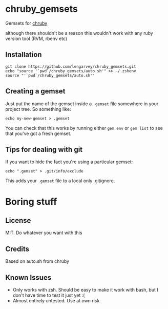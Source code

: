 # chruby_gemsets

Gemsets for [chruby](https://github.com/postmodern/chruby)

although there shouldn't be a reason this wouldn't work with any ruby version tool (RVM, rbenv etc)

## Installation

    git clone https://github.com/lengarvey/chruby_gemsets.git
    echo "source '`pwd`/chruby_gemsets/auto.sh'" >> ~/.zshenv
    source "'`pwd`/chruby_gemsets/auto.sh'"

## Creating a gemset

Just put the name of the gemset inside a `.gemset` file somewhere in your project tree.
So something like:

    echo my-new-gemset > .gemset

You can check that this works by running either `gem env` or `gem list` to see that you've got a fresh gemset.

## Tips for dealing with git

If you want to hide the fact you're using a particular gemset:

    echo ".gemset" > .git/info/exclude

This adds your `.gemset` file to a local only .gitignore.

# Boring stuff

## License

MIT. Do whatever you want with this

## Credits

Based on auto.sh from chruby

## Known Issues

* Only works with zsh. Should be easy to make it work with bash, but I don't have time to test it just yet :(
* Almost entirely untested. Use at own risk.

